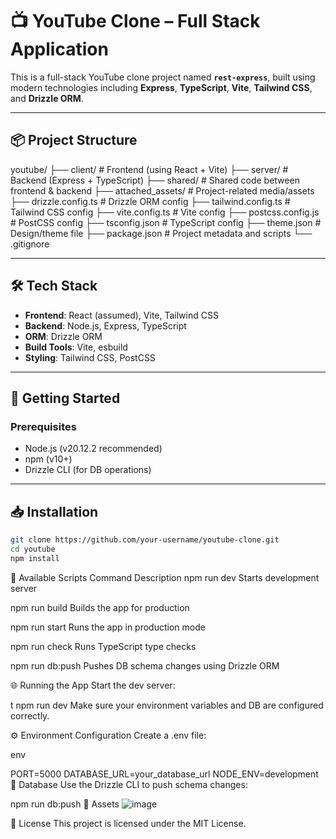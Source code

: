 # 📺 YouTube Clone – Full Stack Application

This is a full-stack YouTube clone project named **`rest-express`**, built using modern technologies including **Express**, **TypeScript**, **Vite**, **Tailwind CSS**, and **Drizzle ORM**.

---

## 📦 Project Structure

youtube/
├── client/ # Frontend (using React + Vite)
├── server/ # Backend (Express + TypeScript)
├── shared/ # Shared code between frontend & backend
├── attached_assets/ # Project-related media/assets
├── drizzle.config.ts # Drizzle ORM config
├── tailwind.config.ts # Tailwind CSS config
├── vite.config.ts # Vite config
├── postcss.config.js # PostCSS config
├── tsconfig.json # TypeScript config
├── theme.json # Design/theme file
├── package.json # Project metadata and scripts
└── .gitignore


---

## 🛠️ Tech Stack

- **Frontend**: React (assumed), Vite, Tailwind CSS
- **Backend**: Node.js, Express, TypeScript
- **ORM**: Drizzle ORM
- **Build Tools**: Vite, esbuild
- **Styling**: Tailwind CSS, PostCSS

---

## 🚀 Getting Started

### Prerequisites

- Node.js (v20.12.2 recommended)
- npm (v10+)
- Drizzle CLI (for DB operations)

---

## 📥 Installation

```bash
git clone https://github.com/your-username/youtube-clone.git
cd youtube
npm install
```
📌 Available Scripts
Command	Description
npm run dev	Starts development server

npm run build	Builds the app for production

npm run start	Runs the app in production mode

npm run check	Runs TypeScript type checks

npm run db:push	Pushes DB schema changes using Drizzle ORM

🌐 Running the App
Start the dev server:

t
npm run dev
Make sure your environment variables and DB are configured correctly.

⚙️ Environment Configuration
Create a .env file:

env

PORT=5000
DATABASE_URL=your_database_url
NODE_ENV=development
🧰 Database
Use the Drizzle CLI to push schema changes:


npm run db:push
📸 Assets
![image](https://github.com/user-attachments/assets/7a28c210-adfe-4e13-b440-895b234b2aae)

🧾 License
This project is licensed under the MIT License.

